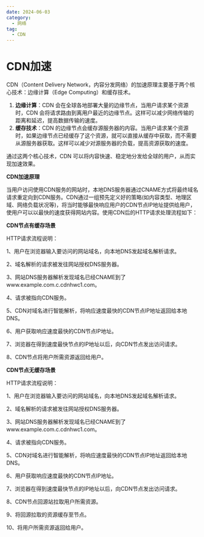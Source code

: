 ```yaml
---
date: 2024-06-03
category:
  - 网络
tag:
  - CDN
---
```


# CDN加速

CDN（Content Delivery Network，内容分发网络）的加速原理主要基于两个核心技术：边缘计算（Edge Computing）和缓存技术。

1. **边缘计算**：CDN 会在全球各地部署大量的边缘节点，当用户请求某个资源时，CDN 会将请求路由到离用户最近的边缘节点。这样可以减少网络传输的距离和延迟，提高数据传输的速度。
2. **缓存技术**：CDN 的边缘节点会缓存源服务器的内容。当用户请求某个资源时，如果边缘节点已经缓存了这个资源，就可以直接从缓存中获取，而不需要从源服务器获取。这样可以减少对源服务器的负载，提高资源获取的速度。

通过这两个核心技术，CDN 可以将内容快速、稳定地分发给全球的用户，从而实现加速效果。

**CDN加速原理**

当用户访问使用CDN服务的网站时，本地DNS服务器通过CNAME方式将最终域名请求重定向到CDN服务。CDN通过一组预先定义好的策略(如内容类型、地理区域、网络负载状况等)，将当时能够最快响应用户的CDN节点IP地址提供给用户，使用户可以以最快的速度获得网站内容。使用CDN后的HTTP请求处理流程如下：

**CDN节点有缓存场景**

HTTP请求流程说明：

1、用户在浏览器输入要访问的网站域名，向本地DNS发起域名解析请求。

2、域名解析的请求被发往网站授权DNS服务器。

3、网站DNS服务器解析发现域名已经CNAME到了www.example.com.c.cdnhwc1.com。

4、请求被指向CDN服务。

5、CDN对域名进行智能解析，将响应速度最快的CDN节点IP地址返回给本地DNS。

6、用户获取响应速度最快的CDN节点IP地址。

7、浏览器在得到速度最快节点的IP地址以后，向CDN节点发出访问请求。

8、CDN节点将用户所需资源返回给用户。

**CDN节点无缓存场景**

HTTP请求流程说明：

1、用户在浏览器输入要访问的网站域名，向本地DNS发起域名解析请求。

2、域名解析的请求被发往网站授权DNS服务器。

3、网站DNS服务器解析发现域名已经CNAME到了www.example.com.c.cdnhwc1.com。

4、请求被指向CDN服务。

5、CDN对域名进行智能解析，将响应速度最快的CDN节点IP地址返回给本地DNS。

6、用户获取响应速度最快的CDN节点IP地址。

7、浏览器在得到速度最快节点的IP地址以后，向CDN节点发出访问请求。

8、CDN节点回源站拉取用户所需资源。

9、将回源拉取的资源缓存至节点。

10、将用户所需资源返回给用户。
